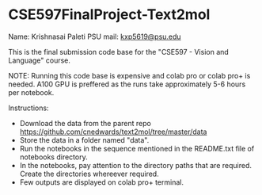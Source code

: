 # CSE597FinalProject-Text2mol

Name: Krishnasai Paleti
PSU mail: kxp5619@psu.edu

This is the final submission code base for the "CSE597 - Vision and Language" course.

NOTE: Running this code base is expensive and colab pro or colab pro+ is needed. A100 GPU is preffered as the runs take approximately 5-6 hours per notebook.

Instructions:
- Download the data from the parent repo https://github.com/cnedwards/text2mol/tree/master/data
- Store the data in a folder named "data".
- Run the notebooks in the sequence mentioned in the README.txt file of notebooks directory.
- In the notebooks, pay attention to the directory paths that are required. Create the directories whereever required.
- Few outputs are displayed on colab pro+ terminal. 
